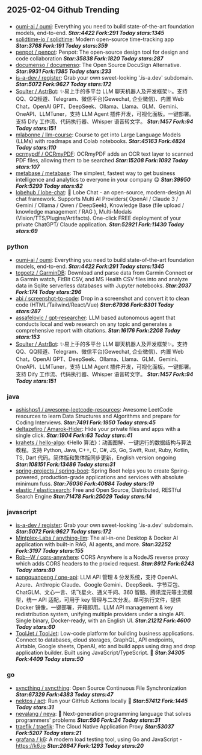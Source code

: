 ## 2025-02-04 Github Trending

### 
* [oumi-ai / oumi](https://github.com/oumi-ai/oumi): Everything you need to build state-of-the-art foundation models, end-to-end. ***Star:4422 Fork:291 Today stars:1345***
* [solidtime-io / solidtime](https://github.com/solidtime-io/solidtime): Modern open-source time-tracking app ***Star:3768 Fork:191 Today stars:359***
* [penpot / penpot](https://github.com/penpot/penpot): Penpot: The open-source design tool for design and code collaboration ***Star:35838 Fork:1820 Today stars:287***
* [documenso / documenso](https://github.com/documenso/documenso): The Open Source DocuSign Alternative. ***Star:9931 Fork:1385 Today stars:233***
* [is-a-dev / register](https://github.com/is-a-dev/register): Grab your own sweet-looking '.is-a.dev' subdomain. ***Star:5072 Fork:9627 Today stars:172***
* [Soulter / AstrBot](https://github.com/Soulter/AstrBot): ✨易上手的多平台 LLM 聊天机器人及开发框架✨。支持 QQ、QQ频道、Telegram、微信平台(Gewechat, 企业微信)、内置 Web Chat，OpenAI GPT、DeepSeek、Ollama、Llama、GLM、Gemini、OneAPI、LLMTuner，支持 LLM Agent 插件开发，可视化面板。一键部署。支持 Dify 工作流、代码执行器、Whisper 语音转文字。 ***Star:1457 Fork:94 Today stars:151***
* [mlabonne / llm-course](https://github.com/mlabonne/llm-course): Course to get into Large Language Models (LLMs) with roadmaps and Colab notebooks. ***Star:45163 Fork:4824 Today stars:110***
* [ocrmypdf / OCRmyPDF](https://github.com/ocrmypdf/OCRmyPDF): OCRmyPDF adds an OCR text layer to scanned PDF files, allowing them to be searched ***Star:15208 Fork:1092 Today stars:107***
* [metabase / metabase](https://github.com/metabase/metabase): The simplest, fastest way to get business intelligence and analytics to everyone in your company 😋 ***Star:39950 Fork:5299 Today stars:82***
* [lobehub / lobe-chat](https://github.com/lobehub/lobe-chat): 🤯 Lobe Chat - an open-source, modern-design AI chat framework. Supports Multi AI Providers( OpenAI / Claude 3 / Gemini / Ollama / Qwen / DeepSeek), Knowledge Base (file upload / knowledge management / RAG ), Multi-Modals (Vision/TTS/Plugins/Artifacts). One-click FREE deployment of your private ChatGPT/ Claude application. ***Star:52921 Fork:11430 Today stars:69***

### python
* [oumi-ai / oumi](https://github.com/oumi-ai/oumi): Everything you need to build state-of-the-art foundation models, end-to-end. ***Star:4422 Fork:291 Today stars:1345***
* [tcgoetz / GarminDB](https://github.com/tcgoetz/GarminDB): Download and parse data from Garmin Connect or a Garmin watch, FitBit CSV, and MS Health CSV files into and analyze data in Sqlite serverless databases with Jupyter notebooks. ***Star:2037 Fork:174 Today stars:296***
* [abi / screenshot-to-code](https://github.com/abi/screenshot-to-code): Drop in a screenshot and convert it to clean code (HTML/Tailwind/React/Vue) ***Star:67936 Fork:8301 Today stars:287***
* [assafelovic / gpt-researcher](https://github.com/assafelovic/gpt-researcher): LLM based autonomous agent that conducts local and web research on any topic and generates a comprehensive report with citations. ***Star:16176 Fork:2208 Today stars:153***
* [Soulter / AstrBot](https://github.com/Soulter/AstrBot): ✨易上手的多平台 LLM 聊天机器人及开发框架✨。支持 QQ、QQ频道、Telegram、微信平台(Gewechat, 企业微信)、内置 Web Chat，OpenAI GPT、DeepSeek、Ollama、Llama、GLM、Gemini、OneAPI、LLMTuner，支持 LLM Agent 插件开发，可视化面板。一键部署。支持 Dify 工作流、代码执行器、Whisper 语音转文字。 ***Star:1457 Fork:94 Today stars:151***

### java
* [ashishps1 / awesome-leetcode-resources](https://github.com/ashishps1/awesome-leetcode-resources): Awesome LeetCode resources to learn Data Structures and Algorithms and prepare for Coding Interviews. ***Star:7491 Fork:1950 Today stars:45***
* [deltazefiro / Amarok-Hider](https://github.com/deltazefiro/Amarok-Hider): Hide your private files and apps with a single click. ***Star:1904 Fork:63 Today stars:41***
* [krahets / hello-algo](https://github.com/krahets/hello-algo): 《Hello 算法》：动画图解、一键运行的数据结构与算法教程。支持 Python, Java, C++, C, C#, JS, Go, Swift, Rust, Ruby, Kotlin, TS, Dart 代码。简体版和繁体版同步更新，English version ongoing ***Star:108151 Fork:13486 Today stars:31***
* [spring-projects / spring-boot](https://github.com/spring-projects/spring-boot): Spring Boot helps you to create Spring-powered, production-grade applications and services with absolute minimum fuss. ***Star:76036 Fork:40884 Today stars:19***
* [elastic / elasticsearch](https://github.com/elastic/elasticsearch): Free and Open Source, Distributed, RESTful Search Engine ***Star:71478 Fork:25029 Today stars:14***

### javascript
* [is-a-dev / register](https://github.com/is-a-dev/register): Grab your own sweet-looking '.is-a.dev' subdomain. ***Star:5072 Fork:9627 Today stars:172***
* [Mintplex-Labs / anything-llm](https://github.com/Mintplex-Labs/anything-llm): The all-in-one Desktop & Docker AI application with built-in RAG, AI agents, and more. ***Star:32252 Fork:3197 Today stars:155***
* [Rob--W / cors-anywhere](https://github.com/Rob--W/cors-anywhere): CORS Anywhere is a NodeJS reverse proxy which adds CORS headers to the proxied request. ***Star:8912 Fork:6243 Today stars:80***
* [songquanpeng / one-api](https://github.com/songquanpeng/one-api): LLM API 管理 & 分发系统，支持 OpenAI、Azure、Anthropic Claude、Google Gemini、DeepSeek、字节豆包、ChatGLM、文心一言、讯飞星火、通义千问、360 智脑、腾讯混元等主流模型，统一 API 适配，可用于 key 管理与二次分发。单可执行文件，提供 Docker 镜像，一键部署，开箱即用。LLM API management & key redistribution system, unifying multiple providers under a single API. Single binary, Docker-ready, with an English UI. ***Star:21212 Fork:4600 Today stars:60***
* [ToolJet / ToolJet](https://github.com/ToolJet/ToolJet): Low-code platform for building business applications. Connect to databases, cloud storages, GraphQL, API endpoints, Airtable, Google sheets, OpenAI, etc and build apps using drag and drop application builder. Built using JavaScript/TypeScript. 🚀 ***Star:34305 Fork:4409 Today stars:50***

### go
* [syncthing / syncthing](https://github.com/syncthing/syncthing): Open Source Continuous File Synchronization ***Star:67329 Fork:4383 Today stars:47***
* [nektos / act](https://github.com/nektos/act): Run your GitHub Actions locally 🚀 ***Star:57412 Fork:1445 Today stars:31***
* [nevalang / neva](https://github.com/nevalang/neva): 🌊 Next-generation programming language that solves programmers' problems ***Star:596 Fork:24 Today stars:31***
* [traefik / traefik](https://github.com/traefik/traefik): The Cloud Native Application Proxy ***Star:53037 Fork:5207 Today stars:21***
* [grafana / k6](https://github.com/grafana/k6): A modern load testing tool, using Go and JavaScript - https://k6.io ***Star:26647 Fork:1293 Today stars:20***
